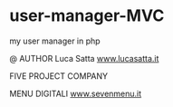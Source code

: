 # user-manager-MVC
my user manager in php

@ AUTHOR 
Luca Satta
www.lucasatta.it

FIVE PROJECT COMPANY

MENU DIGITALI
www.sevenmenu.it
